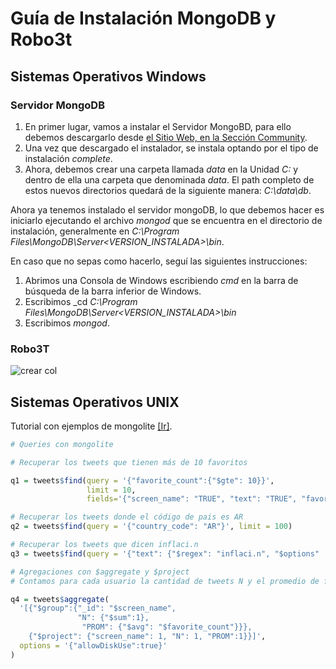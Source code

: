 # Guía de Instalación MongoDB y Robo3t

## Sistemas Operativos Windows

### Servidor MongoDB

1. En primer lugar, vamos a instalar el Servidor MongoBD, para ello debemos descargarlo desde [el Sitio Web, en la Sección Community](https://www.mongodb.com/download-center/community). 
2. Una vez que descargado el instalador, se instala optando por el tipo de instalación _complete_.
3. Ahora, debemos crear una carpeta llamada _data_ en la Unidad _C:_ y dentro de ella una carpeta que denominada _data_. El path completo de estos nuevos directorios quedará de la siguiente manera: _C:\data\db_.

Ahora ya tenemos instalado el servidor mongoDB, lo que debemos hacer es iniciarlo ejecutando el archivo _mongod_ que se encuentra en el directorio de instalación, generalmente en _C:\Program Files\MongoDB\Server\<VERSION_INSTALADA>\bin_.

En caso que no sepas como hacerlo, seguí las siguientes instrucciones:
1. Abrimos una Consola de Windows escribiendo _cmd_ en la barra de búsqueda de la barra inferior de Windows.
2. Escribimos _cd _C:\Program Files\MongoDB\Server\<VERSION_INSTALADA>\bin_
3. Escribimos _mongod_.

### Robo3T


![crear col](./img/crearcol.png)


## Sistemas Operativos UNIX

Tutorial con ejemplos de mongolite [[Ir]](https://jeroen.github.io/mongolite/query-data.html).

```R
# Queries con mongolite

# Recuperar los tweets que tienen más de 10 favoritos

q1 = tweets$find(query = '{"favorite_count":{"$gte": 10}}', 
                 limit = 10, 
                 fields='{"screen_name": "TRUE", "text": "TRUE", "favorite_count": "TRUE"}')

# Recuperar los tweets donde el código de pais es AR
q2 = tweets$find(query = '{"country_code": "AR"}', limit = 100)

# Recuperar los tweets que dicen inflaci.n 
q3 = tweets$find(query = '{"text": {"$regex": "inflaci.n", "$options" : "i"}}', limit = 100)

# Agregaciones con $aggregate y $project
# Contamos para cada usuario la cantidad de tweets N y el promedio de favoritos de sus publicaciones 

q4 = tweets$aggregate(
  '[{"$group":{"_id": "$screen_name", 
               "N": {"$sum":1}, 
                "PROM": {"$avg": "$favorite_count"}}}, 
    {"$project": {"screen_name": 1, "N": 1, "PROM":1}}]',
  options = '{"allowDiskUse":true}'
)




```

